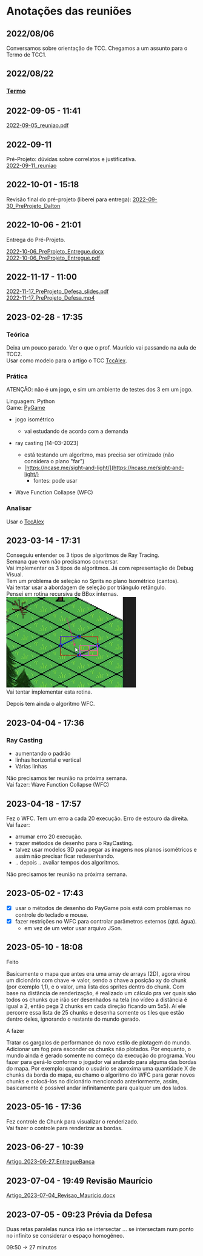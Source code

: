 # Anotações das reuniões  

## 2022/08/06  

Conversamos sobre orientação de TCC. Chegamos a um assunto para o Termo de TCC1.

## 2022/08/22

### [Termo](./Termo.pdf "Termo")  

## 2022-09-05 - 11:41

[2022-09-05_reuniao.pdf](2022-09-05_reuniao.pdf "2022-09-05_reuniao.pdf")  

## 2022-09-11

Pré-Projeto: dúvidas sobre correlatos e justificativa.  
[2022-09-11_reuniao](2022-09-11_reuniao.pdf "2022-09-11_reuniao")  

## 2022-10-01 - 15:18

Revisão final do pré-projeto (liberei para entrega): [2022-09-30_PreProjeto_Dalton](2022-09-30_PreProjeto_Dalton.pdf "2022-09-30_PreProjeto_Dalton")  

## 2022-10-06 - 21:01

Entrega do Pré-Projeto.

[2022-10-06_PreProjeto_Entregue.docx](2022-10-06_PreProjeto_Entregue.docx "2022-10-06_PreProjeto_Entregue.docx")  
[2022-10-06_PreProjeto_Entregue.pdf](2022-10-06_PreProjeto_Entregue.pdf "2022-10-06_PreProjeto_Entregue.pdf")  

## 2022-11-17 - 11:00

[2022-11-17_PreProjeto_Defesa_slides.pdf](2022-11-17_PreProjeto_Defesa_slides.pdf "2022-11-17_PreProjeto_Defesa_slides.pdf")  
[2022-11-17_PreProjeto_Defesa.mp4](2022-11-17_PreProjeto_Defesa.mp4 "2022-11-17_PreProjeto_Defesa.mp4")  

## 2023-02-28 - 17:35

[TccAlex]: https://www.furb.br/dsc/arquivos/tccs/monografias/2020_2_alex-serodio-goncalves_monografia.pdf "TccAlex"  

### Teórica

Deixa um pouco parado. Ver o que o prof. Maurício vai passando na aula de TCC2.  
Usar como modelo para o artigo o TCC [TccAlex].  
  
### Prática

ATENÇÃO: não é um jogo, e sim um ambiente de testes dos 3 em um jogo.  

Linguagem: Python  
Game: [PyGame](https://www.pygame.org/ "PyGame")  

- jogo isométrico  
  - vai estudando de acordo com a demanda  

- ray casting \[14-03-2023\]  
  - está testando um algoritmo, mas precisa ser otimizado (não considera o plano "far")  
  - [https://ncase.me/sight-and-light/](https://ncase.me/sight-and-light/)  
    - fontes: pode usar  

- Wave Function Collapse (WFC)  

### Analisar

Usar o [TccAlex]  

## 2023-03-14 - 17:31

Conseguiu entender os 3 tipos de algoritmos de Ray Tracing.  
Semana que vem não precisamos conversar.  
Vai implementar os 3 tipos de algoritmos. Já com representação de Debug Visual.  
Tem um problema de seleção no Sprits no plano Isométrico (cantos).  
Vai tentar usar a abordagem de seleção por triângulo retângulo.  
Pensei em rotina recursiva de BBox internas.  
![PesquisaTiles](PesquisaTiles.png)  
Vai tentar implementar esta rotina.  

Depois tem ainda o algoritmo WFC.  

## 2023-04-04 - 17:36

### Ray Casting

- aumentando o padrão  
- linhas horizontal e vertical  
- Várias linhas  

Não precisamos ter reunião na próxima semana.  
Vai fazer: Wave Function Collapse (WFC)  

## 2023-04-18 - 17:57

Fez o WFC. Tem um erro a cada 20 execução. Erro de estouro da direita.  
Vai fazer:

- arrumar erro 20 execução.  
- trazer métodos de desenho para o RayCasting.  
- talvez usar modelos 3D para pegar as imagens nos planos isométricos e assim não precisar ficar redesenhando.  
- .. depois .. avaliar tempos dos algoritmos.  

Não precisamos ter reunião na próxima semana.  

## 2023-05-02 - 17:43

- [x] usar o métodos de  desenho do PayGame pois está com problemas no controle do teclado e mouse.  
- [x] fazer restrições no WFC para controlar parâmetros externos (qtd. água).  
  - em vez de um vetor usar arquivo JSon. 

## 2023-05-10 - 18:08

Feito

Basicamente o mapa que antes era uma array de arrays (2D), agora virou um dicionário com chave => valor, sendo a chave a posição xy do chunk (por exemplo 1,1), e o valor, uma lista dos sprites dentro do chunk.
Com base na distância de renderização, é realizado um cálculo pra ver quais são todos os chunks que irão ser desenhados na tela (no vídeo a distância é igual a 2, então pega 2 chunks em cada direção ficando um 5x5).
Aí ele percorre essa lista de 25 chunks e desenha somente os tiles que estão dentro deles, ignorando o restante do mundo gerado.

A fazer

Tratar os gargalos de performance do novo estilo de plotagem do mundo.
Adicionar um fog para esconder os chunks não plotados.
Por enquanto, o mundo ainda é gerado somente no começo da execução do programa. Vou fazer para gerá-lo conforme o jogador vai andando para alguma das bordas do mapa. Por exemplo: quando o usuário se aproxima uma quantidade X de chunks da borda do mapa, eu chamo o algoritmo do WFC para gerar novos chunks e colocá-los no dicionário mencionado anteriormente, assim, basicamente é possível andar infinitamente para qualquer um dos lados.

## 2023-05-16 - 17:36

Fez controle de Chunk para visualizar o renderizado.  
Vai fazer o controle para renderizar as bordas.  

## 2023-06-27 - 10:39

[Artigo_2023-06-27_EntregueBanca](Artigo_2023-06-27_EntregueBanca.pdf)  

## 2023-07-04 - 19:49 Revisão Maurício

[Artigo_2023-07-04_Revisao_Mauricio.docx](Artigo_2023-07-04_Revisao_Mauricio.docx)  

## 2023-07-05 - 09:23 Prévia da Defesa

Duas retas paralelas nunca irão se intersectar ... se intersectam num ponto no infinito se considerar o espaço homogêneo.

09:50 -> 27 minutos  
